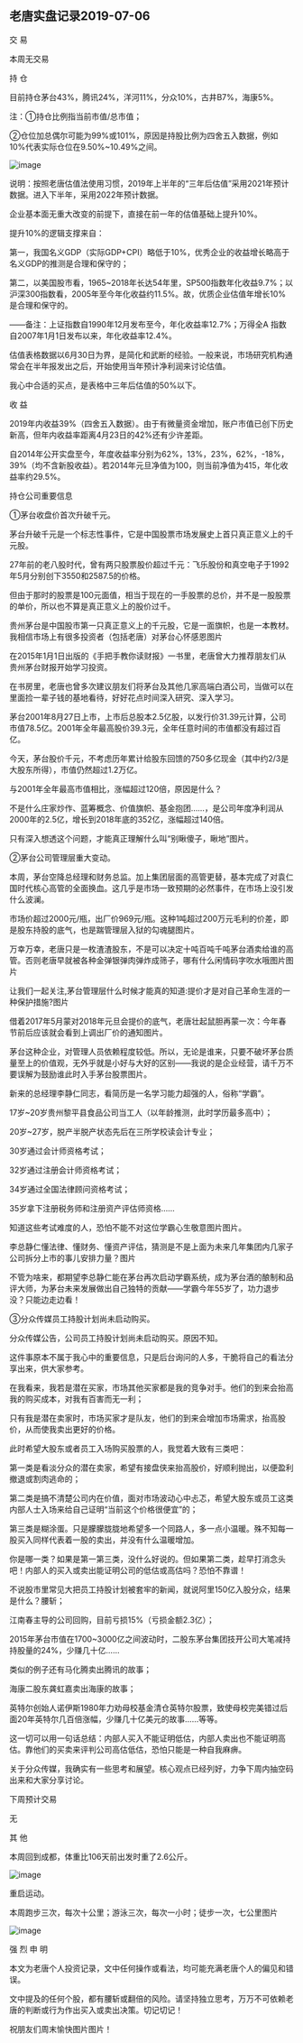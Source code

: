## 老唐实盘记录2019-07-06
交  易

本周无交易

持  仓

目前持仓茅台43%，腾讯24%，洋河11%，分众10%，古井B7%，海康5%。

注：①持仓比例指当前市值/总市值；

②仓位加总偶尔可能为99%或101%，原因是持股比例为四舍五入数据，例如10%代表实际仓位在9.50%~10.49%之间。

![image](https://github.com/fengyumozhu/tsf/assets/6201828/133080ff-ccff-42d1-b732-60f8a8b61c83)


说明：按照老唐估值法使用习惯，2019年上半年的“三年后估值”采用2021年预计数据。进入下半年，采用2022年预计数据。 

企业基本面无重大改变的前提下，直接在前一年的估值基础上提升10%。

提升10%的逻辑支撑来自： 

第一，我国名义GDP（实际GDP+CPI）略低于10%，优秀企业的收益增长略高于名义GDP的推测是合理和保守的； 

第二，以美国股市看，1965~2018年长达54年里，SP500指数年化收益9.7%；以沪深300指数看，2005年至今年化收益约11.5%。故，优质企业估值年增长10%是合理和保守的。 

——备注：上证指数自1990年12月发布至今，年化收益率12.7%；万得全A 指数自2007年1月1日发布以来，年化收益率12.4%。 

估值表格数据以6月30日为界，是简化和武断的经验。一般来说，市场研究机构通常会在半年报发出之后，开始使用当年预计净利润来讨论估值。 

我心中合适的买点，是表格中三年后估值的50%以下。 

收  益 

2019年内收益39%（四舍五入数据）。由于有微量资金增加，账户市值已创下历史新高，但年内收益率距离4月23日的42%还有少许差距。 

自2014年公开实盘至今，年度收益率分别为62%，13%，23%，62%，-18%，39%（均不含新股收益）。若2014年元旦净值为100，则当前净值为415，年化收益率约29.5%。 

持仓公司重要信息

①茅台收盘价首次升破千元。

茅台升破千元是一个标志性事件，它是中国股票市场发展史上首只真正意义上的千元股。

27年前的老八股时代，曾有两只股票股价超过千元：飞乐股份和真空电子于1992年5月分别创下3550和2587.5的价格。

但由于那时的股票是100元面值，相当于现在的一手股票的总价，并不是一股股票的单价，所以也不算是真正意义上的股价过千。 

贵州茅台是中国股市第一只真正意义上的千元股，它是一面旗帜，也是一本教材。我相信市场上有很多投资者（包括老唐）对茅台心怀感恩图片

在2015年1月1日出版的《手把手教你读财报》一书里，老唐曾大力推荐朋友们从贵州茅台财报开始学习投资。

在书房里，老唐也曾多次建议朋友们将茅台及其他几家高端白酒公司，当做可以在里面捡一辈子钱的基地看待，好好花点时间深入研究、深入学习。

茅台2001年8月27日上市，上市后总股本2.5亿股，以发行价31.39元计算，公司市值78.5亿。2001年全年最高股价39.3元，全年任意时间的市值都没有超过百亿。 

今天，茅台股价千元，不考虑历年累计给股东回馈的750多亿现金（其中约2/3是大股东所得），市值仍然超过1.2万亿。

与2001年全年最高市值相比，涨幅超过120倍，原因是什么？ 

不是什么庄家炒作、蓝筹概念、价值旗帜、基金抱团……，是公司年度净利润从2000年的2.5亿，增长到2018年底的352亿，涨幅超过140倍。 

只有深入想透这个问题，才能真正理解什么叫“别瞅傻子，瞅地”图片。 

②茅台公司管理层重大变动。

本周，茅台空降总经理和财务总监。加上集团层面的高管更替，基本完成了对袁仁国时代核心高管的全面换血。这几乎是市场一致预期的必然事件，在市场上没引发什么波澜。 

市场价超过2000元/瓶，出厂价969元/瓶。这种1吨超过200万元毛利的价差，即是股东持股的底气，也是踹管理层入狱的勾魂腿图片。

万幸万幸，老唐只是一枚渣渣股东，不是可以决定十吨百吨千吨茅台酒卖给谁的高管。否则老唐早就被各种金弹银弹肉弹炸成筛子，哪有什么闲情码字吹水哦图片图片 

让我们一起关注,茅台管理层什么时候才能真的知道:提价才是对自己革命生涯的一种保护措施?图片

借着2017年5月蒙对2018年元旦会提价的底气，老唐壮起鼠胆再蒙一次：今年春节前后应该就会看到上调出厂价的通知图片。

茅台这种企业，对管理人员依赖程度较低。所以，无论是谁来，只要不破坏茅台质量至上的价值观，无外乎就是小好与大好的区别——我说的是企业经营，请千万不要误解为鼓励谁此时入手茅台股票图片。 

新来的总经理李静仁同志，看简历是一名学习能力超强的人，俗称“学霸”。

17岁~20岁贵州黎平县食品公司当工人（以年龄推测，此时学历最多高中）；

20岁~27岁，脱产半脱产状态先后在三所学校读会计专业；

30岁通过会计师资格考试；

32岁通过注册会计师资格考试；

34岁通过全国法律顾问资格考试；

35岁拿下注册税务师和注册资产评估师资格…… 

知道这些考试难度的人，恐怕不能不对这位学霸心生敬意图片图片。

李总静仁懂法律、懂财务、懂资产评估，猜测是不是上面为未来几年集团内几家子公司拆分上市的事儿安排力量？图片

不管为啥来，都期望李总静仁能在茅台再次启动学霸系统，成为茅台酒的酿制和品评大师，为茅台未来发展做出自己独特的贡献——学霸今年55岁了，功力退步没？只能边走边看！ 


③分众传媒员工持股计划尚未启动购买。

分众传媒公告，公司员工持股计划尚未启动购买。原因不知。

这件事原本不属于我心中的重要信息，只是后台询问的人多，干脆将自己的看法分享出来，供大家参考。

在我看来，我若是潜在买家，市场其他买家都是我的竞争对手。他们的到来会抬高我的购买成本，对我有百害而无一利；

只有我是潜在卖家时，市场买家才是队友，他们的到来会增加市场需求，抬高股价，从而使我卖出更好的价格。

此时希望大股东或者员工入场购买股票的人，我觉着大致有三类吧：

第一类是看淡分众的潜在卖家，希望有接盘侠来抬高股价，好顺利抛出，以便盈利撤退或割肉逃命的；

第二类是搞不清楚公司内在价值，面对市场波动心中忐忑，希望大股东或员工这类内部人士入场来给自己证明“当前这个价格很便宜”的；

第三类是糊涂蛋。只是朦朦胧胧地希望多一个同路人，多一点小温暖。殊不知每一股买入同样代表着一股的卖出，并没有什么温暖增加。 

你是哪一类？如果是第一第三类，没什么好说的。但如果第二类，趁早打消念头吧！内部人的买入或卖出能证明公司的低估或高估吗？恐怕不靠谱！ 

不说股市里常见大把员工持股计划被套牢的新闻，就说阿里150亿入股分众，结果是什么？腰斩；

江南春主导的公司回购，目前亏损15%（亏损金额2.3亿）；

2015年茅台市值在1700~3000亿之间波动时，二股东茅台集团技开公司大笔减持持股量的24%，少赚几十亿……

类似的例子还有马化腾卖出腾讯的故事；

海康二股东龚虹嘉卖出海康的故事；

英特尔创始人诺伊斯1980年力劝母校基金清仓英特尔股票，致使母校完美错过后面20年英特尔几百倍涨幅，少赚几十亿美元的故事……等等。 

这一切可以用一句话总结：内部人买入不能证明低估，内部人卖出也不能证明高估。靠他们的买卖来评判公司高估低估，恐怕只能是一种自我麻痹。 

关于分众传媒，我确实有一些思考和展望。核心观点已经列好，力争下周内抽空码出来和大家分享讨论。 

下周预计交易

无

其   他

本周回到成都，体重比106天前出发时重了2.6公斤。

![image](https://github.com/fengyumozhu/tsf/assets/6201828/0b011fce-6f85-4c9f-9a2c-5b738a0b3743)


重启运动。

本周跑步三次，每次十公里；游泳三次，每次一小时；徒步一次，七公里图片

![image](https://github.com/fengyumozhu/tsf/assets/6201828/2e35b2dc-8326-48a2-ac30-33ee4786c0f0)


强 烈 申 明

本文为老唐个人投资记录，文中任何操作或看法，均可能充满老唐个人的偏见和错误。 

文中提及的任何个股，都有腰斩或翻倍的风险。请坚持独立思考，万万不可依赖老唐的判断或行为作出买入或卖出决策。切记切记！ 

祝朋友们周末愉快图片图片！
